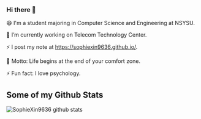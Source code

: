 ### Hi there 👋

😄 I'm a student majoring in Computer Science and Engineering at NSYSU.

🔭 I’m currently working on Telecom Technology Center.

⚡ I post my note at https://sophiexin9636.github.io/.

💬 Motto: Life begins at the end of your comfort zone.

⚡ Fun fact: I love psychology.


## Some of my Github Stats
![SophieXin9636 github stats](https://github-readme-stats.vercel.app/api?username=SophieXin9636&show_icons=true)
